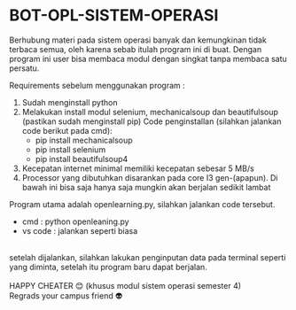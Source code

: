 # BOT-OPL-SISTEM-OPERASI

Berhubung materi pada sistem operasi banyak dan kemungkinan tidak terbaca semua, oleh karena sebab itulah program ini di buat.
Dengan program ini user bisa membaca modul dengan singkat tanpa membaca satu persatu. 

Requirements sebelum menggunakan program :
1. Sudah menginstall python
2. Melakukan install modul selenium, mechanicalsoup dan beautifulsoup (pastikan sudah menginstall pip)
   Code penginstallan (silahkan jalankan code berikut pada cmd):
   - pip install mechanicalsoup
   - pip install selenium
   - pip install beautifulsoup4
4. Kecepatan internet minimal memiliki kecepatan sebesar 5 MB/s
5. Processor yang dibutuhkan disarankan pada core I3 gen-(apapun). Di bawah ini bisa saja hanya saja mungkin akan berjalan sedikit lambat

Program utama adalah openlearning.py, silahkan jalankan code tersebut.
- cmd : python openleaning.py
- vs code : jalankan seperti biasa
<br>
setelah dijalankan, silahkan lakukan penginputan data pada terminal seperti yang diminta, setelah itu program baru dapat berjalan.
<br>
<br>
HAPPY CHEATER 😊
(khusus modul sistem operasi semester 4)
<br>
Regrads your campus friend 👽
